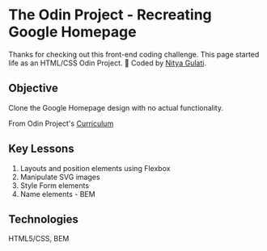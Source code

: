 # The Odin Project - Recreating Google Homepage

Thanks for checking out this front-end coding challenge. This page started life as an HTML/CSS Odin Project. 
🎉 Coded by [Nitya Gulati](https://nityagulati.github.io).


## Objective

Clone the Google Homepage design with no actual functionality.

From Odin Project's [Curriculum](https://www.theodinproject.com/courses/web-development-101/lessons/html-css)


## Key Lessons

1. Layouts and position elements using Flexbox
2. Manipulate SVG images
3. Style Form elements
4. Name elements - BEM

## Technologies

HTML5/CSS, BEM
